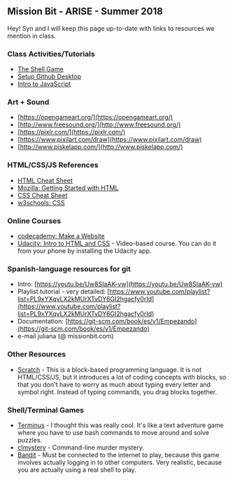 ## Mission Bit - ARISE - Summer 2018

Hey! Syn and I will keep this page up-to-date with links to resources we mention in class.

### Class Activities/Tutorials
- [The Shell Game](the-shell-game)
- [Setup Github Desktop](setup-git-desktop)
- [Intro to JavaScript](intro-to-js)

### Art + Sound
- [https://opengameart.org/](https://opengameart.org/) 
- [http://www.freesound.org/](http://www.freesound.org/) 
- [https://pixlr.com/](https://pixlr.com/) 
- [https://www.pixilart.com/draw](https://www.pixilart.com/draw) 
- [http://www.piskelapp.com/](http://www.piskelapp.com/)

### HTML/CSS/JS References
- [HTML Cheat Sheet](https://hostingfacts.com/html-cheat-sheet/)
- [Mozilla: Getting Started with HTML](https://developer.mozilla.org/en-US/docs/Learn/HTML/Introduction_to_HTML/Getting_started)
- [CSS Cheat Sheet](https://www.toptal.com/css/css-cheat-sheet)
- [w3schools: CSS](https://www.w3schools.com/html/html_css.asp)

### Online Courses
- [codecademy: Make a Website](https://www.codecademy.com/learn/make-a-website)
- [Udacity: Intro to HTML and CSS](https://www.udacity.com/course/intro-to-html-and-css--ud001) - Video-based course. You can do it from your phone by installing the Udacity app.

### Spanish-language resources for git
- Intro: [https://youtu.be/Uw8SIaAK-vw](https://youtu.be/Uw8SIaAK-vw)
- Playlist tutorial - very detailed: [https://www.youtube.com/playlist?list=PL9xYXqvLX2kMUrXTvDY6GI2hgacfy0rId](https://www.youtube.com/playlist?list=PL9xYXqvLX2kMUrXTvDY6GI2hgacfy0rId)
- Documentation: [https://git-scm.com/book/es/v1/Empezando](https://git-scm.com/book/es/v1/Empezando)
- e-mail juliana (@ missionbit.com)

### Other Resources
- [Scratch](https://scratch.mit.edu/) - This is a block-based programming language. It is not HTML/CSS/JS, but it introduces a lot of coding concepts with blocks, so that you don't have to worry as much about typing every letter and symbol right. Instead of typing commands, you drag blocks together.

### Shell/Terminal Games
- [Terminus](http://www.mprat.org/Terminus/) - I thought this was really cool. It's like a text adventure game where you have to use bash commands to move around and solve puzzles.
- [clmystery](https://github.com/veltman/clmystery) - Command-line murder mystery.
- [Bandit](http://overthewire.org/wargames/bandit/) - Must be connected to the internet to play, because this game involves actually logging in to other computers. Very realistic, because you are actually using a real shell to play.
